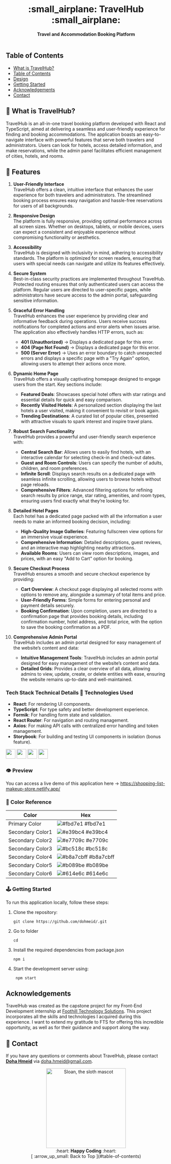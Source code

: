 <div align="center">
  <br>
  <h1> :small_airplane: TravelHub :small_airplane:</h1>
  <strong>Travel and Accommodation Booking Platform</strong>
</div>
<br>

## Table of Contents
- [What is TravelHub?](#-what-is-travelhub)
- [Table of Contents](#table-of-contents)
- [Design](#design)
- [Getting Started](#getting-started)
- [Acknowledgements](#acknowledgements)
- [Contact](#-contact)

## :stars: What is TravelHub?
TravelHub is an all-in-one travel booking platform developed with React and TypeScript, aimed at delivering a seamless and user-friendly experience for finding and booking accommodations.
The application boasts an easy-to-navigate interface with powerful features that serve both travelers and administrators.
Users can look for hotels, access detailed information, and make reservations, while the admin panel facilitates efficient management of cities, hotels, and rooms.

## :dart: Features
1. **User-Friendly Interface** <br>
TravelHub offers a clean, intuitive interface that enhances the user experience for both travelers and administrators. The streamlined booking process ensures easy navigation and hassle-free reservations for users of all backgrounds.

2. **Responsive Design** <br>
The platform is fully responsive, providing optimal performance across all screen sizes. Whether on desktops, tablets, or mobile devices, users can expect a consistent and enjoyable experience without compromising functionality or aesthetics.

3. **Accessibility** <br>
TravelHub is designed with inclusivity in mind, adhering to accessibility standards. The platform is optimized for screen readers, ensuring that users with special needs can navigate and utilize its features effectively.

4. **Secure System** <br>
Best-in-class security practices are implemented throughout TravelHub. Protected routing ensures that only authenticated users can access the platform. Regular users are directed to user-specific pages, while administrators have secure access to the admin portal, safeguarding sensitive information.

5. **Graceful Error Handling** <br>
TravelHub enhances the user experience by providing clear and informative feedback during operations. Users receive success notifications for completed actions and error alerts when issues arise. The application also effectively handles HTTP errors, such as:
	 - **401 (Unauthorized)**   -> Displays a dedicated page for this error.
	 - **404 (Page Not Found)** -> Displays a dedicated page for this error.
	 - **500 (Server Error)**   -> Uses an error boundary to catch unexpected errors and displays a specific page with a "Try Again" option, allowing users to attempt their actions once more.

6. **Dynamic Home Page** <br>
TravelHub offers a visually captivating homepage designed to engage users from the start. Key sections include:
	 - **Featured Deals**: Showcases special hotel offers with star ratings and essential details for quick and easy comparison.
	 - **Recently Visited Hotels**: A personalized section displaying the last hotels a user visited, making it convenient to revisit or book again.
	 - **Trending Destinations**: A curated list of popular cities, presented with attractive visuals to spark interest and inspire travel plans.

7. **Robust Search Functionality** <br>
TravelHub provides a powerful and user-friendly search experience with:
	 - **Central Search Bar**: Allows users to easily find hotels, with an interactive calendar for selecting check-in and check-out dates.
	 - **Guest and Room Controls**: Users can specify the number of adults, children, and room preferences.
	 - **Infinite Scroll**: Displays search results on a dedicated page with seamless infinite scrolling, allowing users to browse hotels without page reloads.
	 - **Comprehensive Filters**: Advanced filtering options for refining search results by price range, star rating, amenities, and room types, ensuring users find exactly what they’re looking for.

8. **Detailed Hotel Pages** <br>
Each hotel has a dedicated page packed with all the information a user needs to make an informed booking decision, including:
	 - **High-Quality Image Galleries**: Featuring fullscreen view options for an immersive visual experience.
	 - **Comprehensive Information**: Detailed descriptions, guest reviews, and an interactive map highlighting nearby attractions.
	 - **Available Rooms**: Users can view room descriptions, images, and prices, with an easy "Add to Cart" option for booking.

9. **Secure Checkout Process** <br>
TravelHub ensures a smooth and secure checkout experience by providing:
	 - **Cart Overview**: A checkout page displaying all selected rooms with options to remove any, alongside a summary of total items and price.
	 - **User-Friendly Forms**: Simple forms for entering personal and payment details securely.
	 - **Booking Confirmation**: Upon completion, users are directed to a confirmation page that provides booking details, including confirmation number, hotel address, and total price, with the option to save the booking confirmation as a PDF.

10. **Comprehensive Admin Portal** <br>
TravelHub includes an admin portal designed for easy management of the website’s content and data:
	- **Intuitive Management Tools**: TravelHub includes an admin portal designed for easy management of the website’s content and data.
	- **Detailed Grids**: Provides a clear overview of all data, allowing admins to view, update, create, or delete entities with ease, ensuring the website remains up-to-date and well-maintained.

### **Tech Stack** Technical Details :space_invader: Technologies Used
- **React**: For rendering UI components.
- **TypeScript**: For type safety and better development experience.
- **Formik**: For handling form state and validation.
- **React Router**: For navigation and routing management.
- **Axios**: For making API calls with centralized error handling and token management.
- **Storybook**: For building and testing UI components in isolation (bonus feature).
<div align="left">
    <img src="https://img.shields.io/badge/JavaScript-323330?style=for-the-badge&logo=javascript&logoColor=F7DF1E" height="30" />
    <img src="https://img.shields.io/badge/VSCode-0078D4?style=for-the-badge&logo=visual%20studio%20code&logoColor=white" height="30" />
    <img src="https://img.shields.io/badge/React-20232A?style=for-the-badge&logo=react&logoColor=61DAFB" height="30" />
    <img src="https://img.shields.io/badge/npm-CB3837?style=for-the-badge&logo=npm&logoColor=white" height="30" />
</div>

### :eye: Preview
You can access a live demo of this application here -> https://shopping-list-makeup-store.netlify.app/ 


### :art: Color Reference
<div align="center"> 

| Color | Hex |
| --------------- | ---------------------------------------------------------------- |
| Primary Color | ![#fbd7e1](https://via.placeholder.com/10/fbd7e1?text=+) #fbd7e1 |
| Secondary Color1 | ![#e39bc4](https://via.placeholder.com/10/e39bc4?text=+) #e39bc4 |
| Secondary Color2 | ![#e7709c](https://via.placeholder.com/10/e7709c?text=+) #e7709c |
| Secondary Color3 | ![#bc518c](https://via.placeholder.com/10/bc518c?text=+) #bc518c |
| Secondary Color4 | ![#b8a7cbff](https://via.placeholder.com/10/b8a7cbff?text=+) #b8a7cbff |
| Secondary Color5 | ![#b089be](https://via.placeholder.com/10/b089be?text=+) #b089be |
| Secondary Color6 | ![#614e6c](https://via.placeholder.com/10/614e6c?text=+) #614e6c |
</div>

### :joystick: Getting Started 
To run this application locally, follow these steps:
1. Clone the repository:
   ```
   git clone https://github.com/dohmeid/.git
   ```
2. Go to folder 
   ```
   cd 
   ```
3. Install the required dependencies from package.json
   ```
   npm i
   ```

4. Start the development server using:
   ```
    npm start

## Acknowledgements
TravelHub was created as the capstone project for my Front-End Development internship at [Foothill Technology Solutions](https://www.foothillsolutions.com/).
This project incorporates all the skills and technologies I acquired during this experience. 
I want to extend my gratitude to FTS for offering this incredible opportunity, as well as for their guidance and support along the way.

## :handshake: Contact
If you have any questions or comments about TravelHub, please contact **[Doha Hmeid](doha.hmeid@gmail.com)** via  doha.hmeid@gmail.com.

<p align="center">
  <img alt="Sloan, the sloth mascot" width="250px" src="https://thepracticaldev.s3.amazonaws.com/uploads/user/profile_image/31047/af153cd6-9994-4a68-83f4-8ddf3e13f0bf.jpg">
  <br>
  :heart:	<strong>Happy Coding</strong> :heart:	<br>
  [ :arrow_up_small: Back to Top ](#table-of-contents)
</p>
